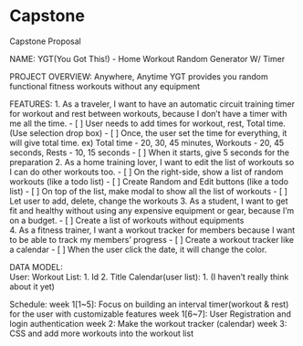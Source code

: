 # Capstone

Capstone Proposal


NAME: YGT(You Got This!) - Home Workout Random Generator W/ Timer

PROJECT OVERVIEW: Anywhere, Anytime YGT provides you random functional fitness workouts without any equipment

FEATURES:
	1. As a traveler, I want to have an automatic circuit training timer for workout and rest between workouts, because I don’t have a timer with me all the time.
        - [ ] User needs to add times for workout, rest, Total time. (Use selection drop box)
            - [ ] Once, the user set the time for everything, it will give total time. 
		ex) Total time - 20, 30, 45 minutes, Workouts - 20, 45 seconds, Rests - 10, 15 seconds
            - [ ] When it starts, give 5 seconds for the preparation
	2. As a home training lover, I want to edit the list of workouts so I can do other workouts too. 
        - [ ] On the right-side, show a list of random workouts (like a todo list)
            - [ ] Create Random and Edit buttons (like a todo list)
        - [ ] On top of the list, make modal to show all the list of workouts
            - [ ] Let user to add, delete, change the workouts
	3. As a student, I want to get fit and healthy without using any expensive equipment or gear, because I’m on a budget.
        - [ ] Create a list of workouts without equipments		
	4. As a fitness trainer, I want a workout tracker for members because I want to be able to track my members’ progress
        - [ ] Create a workout tracker like a calendar
            - [ ] When the user click the date, it will change the color.

DATA MODEL:  
	User: 
	Workout List:
		1. Id
		2. Title
	Calendar(user list):
		1. (I haven’t really think about it yet)

Schedule: 
	week 1[1~5]: Focus on building an interval timer(workout & rest) for the user with customizable features
	week 1[6~7]: User Registration and login authentication
	week 2: Make the workout tracker (calendar)
	week 3: CSS and add more workouts into the workout list
